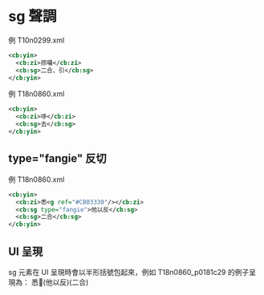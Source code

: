 # sg 聲調

例 T10n0299.xml

```xml
<cb:yin>
  <cb:zi>捺囉</cb:zi>
  <cb:sg>二合、引</cb:sg>
</cb:yin>
```

例 T18n0860.xml

```xml
<cb:yin>
  <cb:zi>哆</cb:zi>
  <cb:sg>去</cb:sg>
</cb:yin>
```

## type="fangie" 反切

例 T18n0860.xml

```xml
<cb:yin>
  <cb:zi>悉<g ref="#CB03330"/></cb:zi>
  <cb:sg type="fangie">他以反</cb:sg>
  <cb:sg>二合</cb:sg>
</cb:yin>
```

## UI 呈現

sg 元素在 UI 呈現時會以半形括號包起來，例如 T18n0860_p0181c29 的例子呈現為： 悉𭍑(他以反)(二合)
